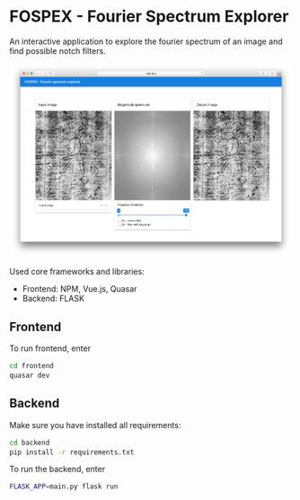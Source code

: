 # FOSPEX - Fourier Spectrum Explorer
An interactive application to explore the fourier spectrum of an image and find possible notch filters.

![Demo image](demo-img.png)

Used core frameworks and libraries:

- Frontend: NPM, Vue.js, Quasar
- Backend: FLASK

## Frontend

To run frontend, enter
```bash
cd frontend
quasar dev
```

## Backend

Make sure you have installed all requirements: 

```bash
cd backend
pip install -r requirements.txt
```

To run the backend, enter
```bash
FLASK_APP=main.py flask run
```